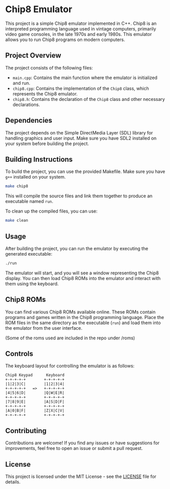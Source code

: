 # Chip8 Emulator 

This project is a simple Chip8 emulator implemented in C++. Chip8 is an interpreted programming language used in vintage computers, primarily video game consoles, in the late 1970s and early 1980s. This emulator allows you to run Chip8 programs on modern computers.

## Project Overview

The project consists of the following files:

- `main.cpp`: Contains the main function where the emulator is initialized and run.
- `chip8.cpp`: Contains the implementation of the `Chip8` class, which represents the Chip8 emulator.
- `chip8.h`: Contains the declaration of the `Chip8` class and other necessary declarations.

## Dependencies

The project depends on the Simple DirectMedia Layer (SDL) library for handling graphics and user input. Make sure you have SDL2 installed on your system before building the project.

## Building Instructions

To build the project, you can use the provided Makefile. Make sure you have `g++` installed on your system.

```bash
make chip8
```

This will compile the source files and link them together to produce an executable named `run`.

To clean up the compiled files, you can use:

```bash
make clean
```

## Usage

After building the project, you can run the emulator by executing the generated executable:

```bash
./run
```

The emulator will start, and you will see a window representing the Chip8 display. You can then load Chip8 ROMs into the emulator and interact with them using the keyboard.

## Chip8 ROMs

You can find various Chip8 ROMs available online. These ROMs contain programs and games written in the Chip8 programming language. Place the ROM files in the same directory as the executable (`run`) and load them into the emulator from the user interface.

(Some of the roms used are included in the repo under /roms)

## Controls

The keyboard layout for controlling the emulator is as follows:

```
Chip8 Keypad      Keyboard
+-+-+-+-+        +-+-+-+-+
|1|2|3|C|        |1|2|3|4|
+-+-+-+-+   =>   +-+-+-+-+
|4|5|6|D|        |Q|W|E|R|
+-+-+-+-+        +-+-+-+-+
|7|8|9|E|        |A|S|D|F|
+-+-+-+-+        +-+-+-+-+
|A|0|B|F|        |Z|X|C|V|
+-+-+-+-+        +-+-+-+-+
```

## Contributing

Contributions are welcome! If you find any issues or have suggestions for improvements, feel free to open an issue or submit a pull request.

## License

This project is licensed under the MIT License - see the [LICENSE](LICENSE) file for details.
